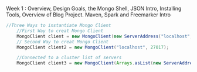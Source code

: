 Week 1 : Overview, Design Goals, the Mongo Shell, JSON Intro, Installing Tools, Overview of Blog Project. Maven, Spark and Freemarker Intro

```java
//Three Ways to instantiate Mongo Client
    //First Way to creat Mongo Client
    MongoClient client = new MongoClient(new ServerAddress("localhost", 27017));
    // Second Way to creat Mongo Client
    MongoClient client2 = new MongoClient("localhost", 27017);

    //Connected to a cluster list of servers
    MongoClient client3 = new MongoClient(Arrays.asList(new ServerAddress("localhost", 27017)));
```
